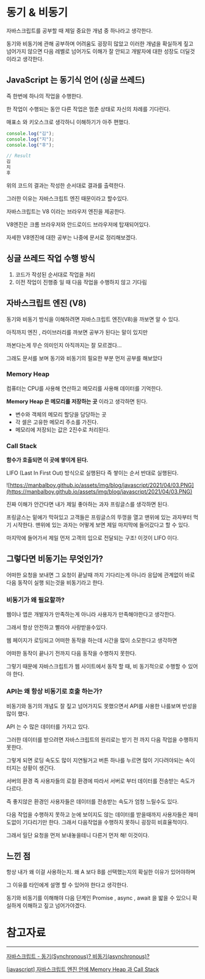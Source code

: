 # 동기 & 비동기

자바스크립트를 공부할 때 제일 중요한 개념 중 하나라고 생각한다.

동기와 비동기에 관해 공부하며  어려움도 굉장히 많았고 이러한 개념을 확실하게 짚고 넘어가지 않으면 다음 레벨로 넘어가도 이해가 잘 안되고 개발자에 대한 성장도 더딜것이라고 생각한다.

## JavaScript 는 동기식 언어 (싱글 쓰레드)

즉 한번에 하나의 작업을 수행한다.

한 작업이 수행되는 동안 다른 작업은 멈춘 상태로 자신의 차례를 기다린다.

매표소 와 키오스크로 생각하니 이해하기가 아주 편했다.

```jsx
console.log("김");
console.log("지");
console.log("후");

// Result
김
지
후
```

위의 코드의 결과는 작성한 순서대로 결과를 출력한다.

그러한 이유는 자바스크립트 엔진 때문이라고 할수있다.

자바스크립트는 V8 이라는 브라우저 엔진을 제공한다.

V8엔진은 크롬 브라우저와 안드로이드 브라우저에 탑재되어있다.

자세한 V8엔진에 대한 공부는 나중에 문서로 정리해보겠다.

## 싱글 쓰레드 작업 수행 방식

1. 코드가 작성된 순서대로 작업을 처리
2. 이전 작업이 진행중 일 때 다음 작업을 수행하지 않고 기다림

## 자바스크립트 엔진 (V8)

동기와 비동기 방식을 이해하려면 자바스크립트 엔진(V8)을 까보면 알 수 있다.

아직까지 엔진 , 라이브러리를 까보면 공부가 된다는 말이 있지만 

까본다는게 무슨 의미인지 아직까지는 잘 모르겠다…

그래도 문서를 보며 동기와 비동기의 필요한 부분 먼저 공부를 해보았다

### Memory Heap

컴퓨터는 CPU를 사용해 연산하고 메모리를 사용해 데이터를 기억한다.

**Memory Heap 은 메모리를 저장하는 곳** 이라고 생각하면 된다.

- 변수와 객체의 메모리 할당을 담당하는 곳
- 각 셀은 고유한 메모리 주소를 가진다.
- 메모리에 저장되는 값은 2진수로 처리된다.

### Call Stack

**함수가 호출되면 이 곳에 쌓이게 된다.**

LIFO (Last In First Out) 방식으로 실행된다 즉 쌓이는 순서 반대로 실행된다.

![https://manbalboy.github.io/assets/img/blog/javascript/2021/04/03.PNG](https://manbalboy.github.io/assets/img/blog/javascript/2021/04/03.PNG)

진짜 이해가 안간다면 내가 제일 좋아하는 과자 프링글스를 생각하면 된다.

프링글스는 밑에가 막혀있고 고객들은 프링글스의 뚜껑을 열고 맨위에 있는 과자부터 먹기 시작한다. 맨위에 있는 과자는 어떻게 보면 제일 마지막에 들어갔다고 할 수 있다.

마지막에 들어가서 제일 먼저 고객의 입으로 전달되는 구조! 이것이 LIFO 이다.

## 그렇다면 비동기는 무엇인가?

어떠한 요청을 보내면 그 요청이 끝날때 까지 기다리는게 아니라 응답에 관계없이 바로  다음 동작이 실행 되는것을 비동기라고 한다.

### 비동기가 왜 필요할까?

웹이나 앱은 개발자가 만족하는게 아니라 사용자가 만족해야한다고 생각한다.

그래서 항상 안전하고 빨라야 사랑받을수있다.

웹 페이지가 로딩되고 어떠한 동작을 하는데 시간을 많이 소모한다고 생각하면

어떠한 동작이 끝나기 전까지 다음 동작을 수행하지 못한다.

그렇기 때문에 자바스크립트가 웹 사이트에서 동작 할 때, 비 동기적으로 수행할 수 있어야 한다.

### API는 왜 항상 비동기로 호출 하는가?

비동기와 동기의 개념도 잘 짚고 넘어가지도 못했으면서 API를 사용한 나를보며 반성을 많이 했다.

API 는 수 많은 데이터를 가지고 있다.

그러한 데이터를 받으려면 자바스크립트의 원리로는 받기 전 까지 다음 작업을 수행하지 못한다.

그렇게 되면 로딩 속도도 많이 지연될거고 버튼 하나를 누르면 많이 기다려야되는 속이 터지는 상황이 생긴다. 

서버의 환경 즉 사용자들의 로컬 환경에 따라서 서버로 부터 데이터를 전송받는 속도가 다르다.

즉 좋지않은 환경인 사용자들은 데이터를 전송받는 속도가 엄청 느릴수도 있다.

다음 작업을 수행하지 못하고 눈에 보이지도 않는 데이터를 받을때까지 사용자들은 재미도없이 기다리기만 한다. 그래서 다음작업을 수행하지 못하니 굉장히 비효율적이다.

그래서 일단 요청을 먼저 보내놓을테니 다른거 먼저 해! 이것이다.

## 느낀 점

항상 내가 왜 이걸 사용하는지. 왜 A 보다 B를 선택했는지의 확실한 이유가 있어야하며

그 이유를 타인에게 설명 할 수 있어야 한다고 생각한다.

동기와 비동기를 이해해야 다음 단계인 Promise , async , await 을 밟을 수 있으니 확실하게 이해하고 짚고 넘어가야겠다.

# 참고자료

---

[자바스크립트 - 동기(Synchronous)? 비동기(asynchronous)?](https://ljtaek2.tistory.com/142)

[[javascript] 자바스크립트 엔진 안에 Memory Heap 과 Call Stack](https://espania.tistory.com/337)